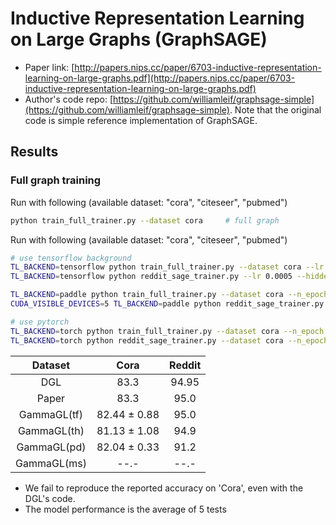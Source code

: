 Inductive Representation Learning on Large Graphs (GraphSAGE)
============

- Paper link: [http://papers.nips.cc/paper/6703-inductive-representation-learning-on-large-graphs.pdf](http://papers.nips.cc/paper/6703-inductive-representation-learning-on-large-graphs.pdf)
- Author's code repo: [https://github.com/williamleif/graphsage-simple](https://github.com/williamleif/graphsage-simple). Note that the original code is 
simple reference implementation of GraphSAGE.


Results
-------

### Full graph training

Run with following (available dataset: "cora", "citeseer", "pubmed")
```bash
python train_full_trainer.py --dataset cora     # full graph
```

Run with following (available dataset: "cora", "citeseer", "pubmed")
```bash
# use tensorflow background
TL_BACKEND=tensorflow python train_full_trainer.py --dataset cora --lr 0.01 --hidden_dim 128 --drop_rate 0.7 --n_epoch 500
TL_BACKEND=tensorflow python reddit_sage_trainer.py --lr 0.0005 --hidden_dim 256 --drop_rate 0.8
```
```bash
TL_BACKEND=paddle python train_full_trainer.py --dataset cora --n_epoch 500 --lr 0.005 --hidden_dim 512 --drop_rate 0.7 --n_epoch 500
CUDA_VISIBLE_DEVICES=5 TL_BACKEND=paddle python reddit_sage_trainer.py --lr 0.001 --hidden_dim 128 --drop_rate 0.8
```
```bash
# use pytorch
TL_BACKEND=torch python train_full_trainer.py --dataset cora --n_epoch 500 --lr 0.005 --hidden_dim 512 --drop_rate 0.8
TL_BACKEND=torch python reddit_sage_trainer.py --dataset cora --n_epoch 500 --lr 0.005 --hidden_dim 128 --drop_rate 0.8
```


|      Dataset      |      Cora         | Reddit |
| :---------------: | :---------------: | :----: |
|        DGL        |       83.3        | 94.95 |
|       Paper       |       83.3        | 95.0  |
|     GammaGL(tf)   |    82.44 ± 0.88   | 95.0  |
|     GammaGL(th)   |    81.13 ± 1.08   | 94.9  |
|     GammaGL(pd)   |    82.04 ± 0.33   | 91.2  |
|     GammaGL(ms)   |        --.-       | --.-  |

* We fail to reproduce the reported accuracy on 'Cora', even with the DGL's code.
* The model performance is the average of 5 tests
